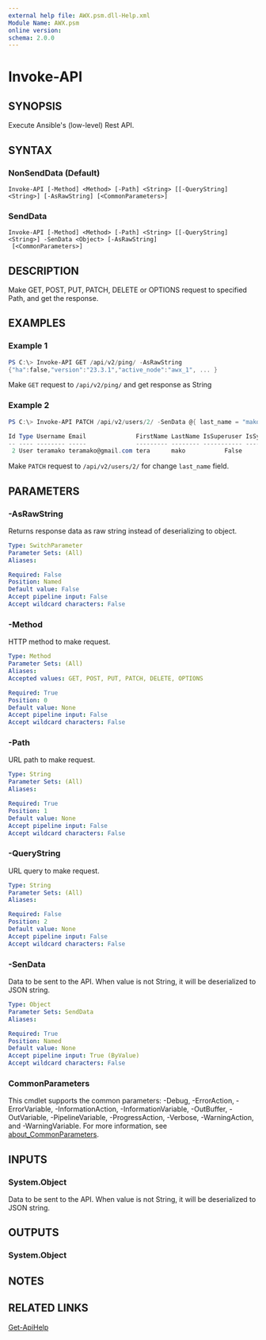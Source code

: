 ```yaml
---
external help file: AWX.psm.dll-Help.xml
Module Name: AWX.psm
online version:
schema: 2.0.0
---
```


# Invoke-API

## SYNOPSIS
Execute Ansible's (low-level) Rest API.

## SYNTAX

### NonSendData (Default)
```
Invoke-API [-Method] <Method> [-Path] <String> [[-QueryString] <String>] [-AsRawString] [<CommonParameters>]
```

### SendData
```
Invoke-API [-Method] <Method> [-Path] <String> [[-QueryString] <String>] -SenData <Object> [-AsRawString]
 [<CommonParameters>]
```

## DESCRIPTION
Make GET, POST, PUT, PATCH, DELETE or OPTIONS request to specified Path, and get the response.

## EXAMPLES

### Example 1
```powershell
PS C:\> Invoke-API GET /api/v2/ping/ -AsRawString
{"ha":false,"version":"23.3.1","active_node":"awx_1", ... }
```

Make `GET` request to `/api/v2/ping/` and get response as String

### Example 2
```powershell
PS C:\> Invoke-API PATCH /api/v2/users/2/ -SenData @{ last_name = "mako" }

Id Type Username Email              FirstName LastName IsSuperuser IsSystemAuditor Created            Modified            LastLogin           LdapDn ExternalAccount
-- ---- -------- -----              --------- -------- ----------- --------------- -------            --------            ---------           ------ ---------------
 2 User teramako teramako@gmail.com tera      mako           False           False 2024/05/21 0:13:43 2024/06/10 22:48:18 2024/06/10 22:48:18
```

Make `PATCH` request to `/api/v2/users/2/` for change `last_name` field.

## PARAMETERS

### -AsRawString
Returns response data as raw string instead of deserializing to object.

```yaml
Type: SwitchParameter
Parameter Sets: (All)
Aliases:

Required: False
Position: Named
Default value: False
Accept pipeline input: False
Accept wildcard characters: False
```

### -Method
HTTP method to make request.

```yaml
Type: Method
Parameter Sets: (All)
Aliases:
Accepted values: GET, POST, PUT, PATCH, DELETE, OPTIONS

Required: True
Position: 0
Default value: None
Accept pipeline input: False
Accept wildcard characters: False
```

### -Path
URL path to make request.

```yaml
Type: String
Parameter Sets: (All)
Aliases:

Required: True
Position: 1
Default value: None
Accept pipeline input: False
Accept wildcard characters: False
```

### -QueryString
URL query to make request.

```yaml
Type: String
Parameter Sets: (All)
Aliases:

Required: False
Position: 2
Default value: None
Accept pipeline input: False
Accept wildcard characters: False
```

### -SenData
Data to be sent to the API.
When value is not String, it will be deserialized to JSON string.

```yaml
Type: Object
Parameter Sets: SendData
Aliases:

Required: True
Position: Named
Default value: None
Accept pipeline input: True (ByValue)
Accept wildcard characters: False
```

### CommonParameters
This cmdlet supports the common parameters: -Debug, -ErrorAction, -ErrorVariable, -InformationAction, -InformationVariable, -OutBuffer, -OutVariable, -PipelineVariable, -ProgressAction, -Verbose, -WarningAction, and -WarningVariable. For more information, see [about_CommonParameters](http://go.microsoft.com/fwlink/?LinkID=113216).

## INPUTS

### System.Object
Data to be sent to the API.
When value is not String, it will be deserialized to JSON string.

## OUTPUTS

### System.Object
## NOTES

## RELATED LINKS

[Get-ApiHelp](Get-ApiHelp.md)

